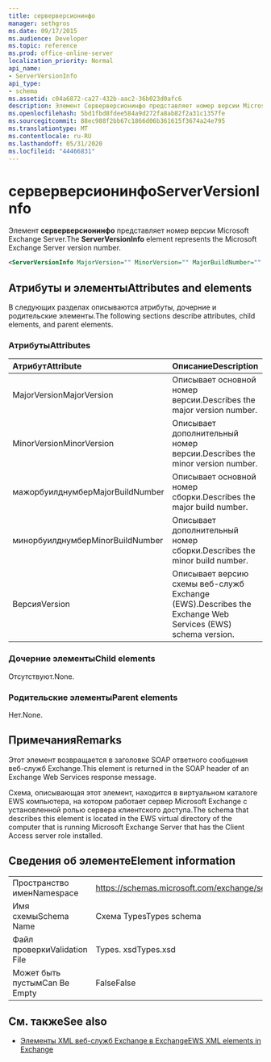 ```yaml
---
title: серверверсионинфо
manager: sethgros
ms.date: 09/17/2015
ms.audience: Developer
ms.topic: reference
ms.prod: office-online-server
localization_priority: Normal
api_name:
- ServerVersionInfo
api_type:
- schema
ms.assetid: c04a6872-ca27-432b-aac2-36b023d0afc6
description: Элемент Серверверсионинфо представляет номер версии Microsoft Exchange Server.
ms.openlocfilehash: 5bd1fbd8fdee584a9d272fa8ab82f2a31c1357fe
ms.sourcegitcommit: 88ec988f2bb67c1866d06b361615f3674a24e795
ms.translationtype: MT
ms.contentlocale: ru-RU
ms.lasthandoff: 05/31/2020
ms.locfileid: "44466831"
---
```

# <a name="serverversioninfo"></a><span data-ttu-id="d86c1-103">серверверсионинфо</span><span class="sxs-lookup"><span data-stu-id="d86c1-103">ServerVersionInfo</span></span>

<span data-ttu-id="d86c1-104">Элемент **серверверсионинфо** представляет номер версии Microsoft Exchange Server.</span><span class="sxs-lookup"><span data-stu-id="d86c1-104">The **ServerVersionInfo** element represents the Microsoft Exchange Server version number.</span></span> 
  
```xml
<ServerVersionInfo MajorVersion="" MinorVersion="" MajorBuildNumber="" MinorBuildNumber="" Version="" />
```

## <a name="attributes-and-elements"></a><span data-ttu-id="d86c1-105">Атрибуты и элементы</span><span class="sxs-lookup"><span data-stu-id="d86c1-105">Attributes and elements</span></span>

<span data-ttu-id="d86c1-106">В следующих разделах описываются атрибуты, дочерние и родительские элементы.</span><span class="sxs-lookup"><span data-stu-id="d86c1-106">The following sections describe attributes, child elements, and parent elements.</span></span>
  
### <a name="attributes"></a><span data-ttu-id="d86c1-107">Атрибуты</span><span class="sxs-lookup"><span data-stu-id="d86c1-107">Attributes</span></span>

|<span data-ttu-id="d86c1-108">**Атрибут**</span><span class="sxs-lookup"><span data-stu-id="d86c1-108">**Attribute**</span></span>|<span data-ttu-id="d86c1-109">**Описание**</span><span class="sxs-lookup"><span data-stu-id="d86c1-109">**Description**</span></span>|
|:-----|:-----|
|<span data-ttu-id="d86c1-110">MajorVersion</span><span class="sxs-lookup"><span data-stu-id="d86c1-110">MajorVersion</span></span>  <br/> |<span data-ttu-id="d86c1-111">Описывает основной номер версии.</span><span class="sxs-lookup"><span data-stu-id="d86c1-111">Describes the major version number.</span></span>  <br/> |
|<span data-ttu-id="d86c1-112">MinorVersion</span><span class="sxs-lookup"><span data-stu-id="d86c1-112">MinorVersion</span></span>  <br/> |<span data-ttu-id="d86c1-113">Описывает дополнительный номер версии.</span><span class="sxs-lookup"><span data-stu-id="d86c1-113">Describes the minor version number.</span></span>  <br/> |
|<span data-ttu-id="d86c1-114">мажорбуилднумбер</span><span class="sxs-lookup"><span data-stu-id="d86c1-114">MajorBuildNumber</span></span>  <br/> |<span data-ttu-id="d86c1-115">Описывает основной номер сборки.</span><span class="sxs-lookup"><span data-stu-id="d86c1-115">Describes the major build number.</span></span>  <br/> |
|<span data-ttu-id="d86c1-116">минорбуилднумбер</span><span class="sxs-lookup"><span data-stu-id="d86c1-116">MinorBuildNumber</span></span>  <br/> |<span data-ttu-id="d86c1-117">Описывает дополнительный номер сборки.</span><span class="sxs-lookup"><span data-stu-id="d86c1-117">Describes the minor build number.</span></span>  <br/> |
|<span data-ttu-id="d86c1-118">Версия</span><span class="sxs-lookup"><span data-stu-id="d86c1-118">Version</span></span>  <br/> |<span data-ttu-id="d86c1-119">Описывает версию схемы веб-служб Exchange (EWS).</span><span class="sxs-lookup"><span data-stu-id="d86c1-119">Describes the Exchange Web Services (EWS) schema version.</span></span>  <br/> |
   
### <a name="child-elements"></a><span data-ttu-id="d86c1-120">Дочерние элементы</span><span class="sxs-lookup"><span data-stu-id="d86c1-120">Child elements</span></span>

<span data-ttu-id="d86c1-121">Отсутствуют.</span><span class="sxs-lookup"><span data-stu-id="d86c1-121">None.</span></span>
  
### <a name="parent-elements"></a><span data-ttu-id="d86c1-122">Родительские элементы</span><span class="sxs-lookup"><span data-stu-id="d86c1-122">Parent elements</span></span>

<span data-ttu-id="d86c1-123">Нет.</span><span class="sxs-lookup"><span data-stu-id="d86c1-123">None.</span></span>
  
## <a name="remarks"></a><span data-ttu-id="d86c1-124">Примечания</span><span class="sxs-lookup"><span data-stu-id="d86c1-124">Remarks</span></span>

<span data-ttu-id="d86c1-125">Этот элемент возвращается в заголовке SOAP ответного сообщения веб-служб Exchange.</span><span class="sxs-lookup"><span data-stu-id="d86c1-125">This element is returned in the SOAP header of an Exchange Web Services response message.</span></span>
  
<span data-ttu-id="d86c1-126">Схема, описывающая этот элемент, находится в виртуальном каталоге EWS компьютера, на котором работает сервер Microsoft Exchange с установленной ролью сервера клиентского доступа.</span><span class="sxs-lookup"><span data-stu-id="d86c1-126">The schema that describes this element is located in the EWS virtual directory of the computer that is running Microsoft Exchange Server that has the Client Access server role installed.</span></span> 
  
## <a name="element-information"></a><span data-ttu-id="d86c1-127">Сведения об элементе</span><span class="sxs-lookup"><span data-stu-id="d86c1-127">Element information</span></span>

|||
|:-----|:-----|
|<span data-ttu-id="d86c1-128">Пространство имен</span><span class="sxs-lookup"><span data-stu-id="d86c1-128">Namespace</span></span>  <br/> |https://schemas.microsoft.com/exchange/services/2006/types  <br/> |
|<span data-ttu-id="d86c1-129">Имя схемы</span><span class="sxs-lookup"><span data-stu-id="d86c1-129">Schema Name</span></span>  <br/> |<span data-ttu-id="d86c1-130">Схема Types</span><span class="sxs-lookup"><span data-stu-id="d86c1-130">Types schema</span></span>  <br/> |
|<span data-ttu-id="d86c1-131">Файл проверки</span><span class="sxs-lookup"><span data-stu-id="d86c1-131">Validation File</span></span>  <br/> |<span data-ttu-id="d86c1-132">Types. xsd</span><span class="sxs-lookup"><span data-stu-id="d86c1-132">Types.xsd</span></span>  <br/> |
|<span data-ttu-id="d86c1-133">Может быть пустым</span><span class="sxs-lookup"><span data-stu-id="d86c1-133">Can Be Empty</span></span>  <br/> |<span data-ttu-id="d86c1-134">False</span><span class="sxs-lookup"><span data-stu-id="d86c1-134">False</span></span>  <br/> |
   
## <a name="see-also"></a><span data-ttu-id="d86c1-135">См. также</span><span class="sxs-lookup"><span data-stu-id="d86c1-135">See also</span></span>



- [<span data-ttu-id="d86c1-136">Элементы XML веб-служб Exchange в Exchange</span><span class="sxs-lookup"><span data-stu-id="d86c1-136">EWS XML elements in Exchange</span></span>](ews-xml-elements-in-exchange.md)

